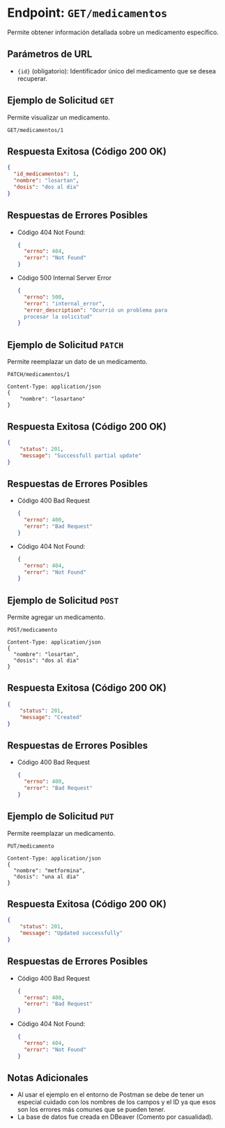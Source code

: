 # Endpoint: `GET/medicamentos`

Permite obtener información detallada sobre un medicamento específico.

## Parámetros de URL
- `{id}` (obligatorio): Identificador único del medicamento que se desea recuperar.

## Ejemplo de Solicitud `GET`

Permite visualizar un medicamento.
```http
GET/medicamentos/1
```

## Respuesta Exitosa (Código 200 OK)
```json
{
  "id_medicamentos": 1,
  "nombre": "losartan",
  "dosis": "dos al dia"
}
```

## Respuestas de Errores Posibles
- Código 404 Not Found:

  ```json
  {
    "errno": 404,
    "error": "Not Found"
  } 
  ```

- Código 500 Internal Server Error
  ```json
  {
    "errno": 500,
    "error": "internal_error",
    "error_description": "Ocurrió un problema para   
    procesar la solicitud"
  }
  ``` 

## Ejemplo de Solicitud `PATCH`

Permite reemplazar un dato de un medicamento.
```http
PATCH/medicamentos/1

Content-Type: application/json
{
    "nombre": "losartano"
}
```

## Respuesta Exitosa (Código 200 OK)
```json
{
    "status": 201,
    "message": "Successfull partial update"
}
```

## Respuestas de Errores Posibles

- Código 400 Bad Request
  ```json
  {
    "errno": 400,
    "error": "Bad Request"
  }
  ```

- Código 404 Not Found:

  ```json
  {
    "errno": 404,
    "error": "Not Found"
  } 
  ```


## Ejemplo de Solicitud `POST`

Permite agregar un medicamento.
```http
POST/medicamento

Content-Type: application/json
{
  "nombre": "losartan",
  "dosis": "dos al dia"
}
```

## Respuesta Exitosa (Código 200 OK)
```json
{
    "status": 201,
    "message": "Created"
}
```

## Respuestas de Errores Posibles

- Código 400 Bad Request
  ```json
  {
    "errno": 400,
    "error": "Bad Request"
  }
  ```


## Ejemplo de Solicitud `PUT`
Permite reemplazar un medicamento.

```http
PUT/medicamento

Content-Type: application/json
{
  "nombre": "metformina",
  "dosis": "una al dia"
}
```

## Respuesta Exitosa (Código 200 OK)
```json
{
    "status": 201,
    "message": "Updated successfully"
}
```

## Respuestas de Errores Posibles

- Código 400 Bad Request
  ```json
  {
    "errno": 400,
    "error": "Bad Request"
  }
  ```

- Código 404 Not Found:

  ```json
  {
    "errno": 404,
    "error": "Not Found"
  } 
  ```


## Notas Adicionales

- Al usar el ejemplo en el entorno de Postman se debe de tener un especial cuidado con los nombres de los campos y el ID ya que esos son los errores más comunes que se pueden tener.
- La base de datos fue creada en DBeaver (Comento por casualidad).


